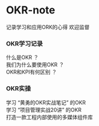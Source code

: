# OKR-note

 记录学习和应用ORK的心得 欢迎监督

### OKR学习记录
 什么是OKR ？<br>
 我们为什么要使用OKR ？<br>
 OKR和KPI有何区别 ？<br>
 
 ### OKR实操
 学习 “黄勇的OKR实战笔记” 的OKR <br>
 学习 “项目管理实战20讲” 的OKR <br>
 打造一款工程内部使用的多媒体组件库
 
 
